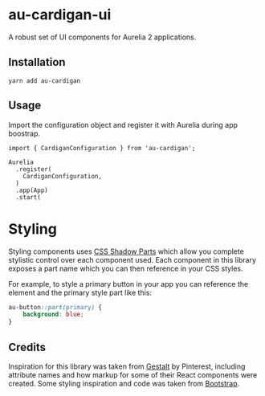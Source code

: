 # au-cardigan-ui
A robust set of UI components for Aurelia 2 applications.

## Installation

```
yarn add au-cardigan
```

## Usage

Import the configuration object and register it with Aurelia during app boostrap.

```
import { CardiganConfiguration } from 'au-cardigan';

Aurelia
  .register(
    CardiganConfiguration,
  )
  .app(App)
  .start(
```

# Styling

Styling components uses [CSS Shadow Parts](https://meowni.ca/posts/part-theme-explainer/) which allow you complete stylistic control over each component used. Each component in this library exposes a part name which you can then reference in your CSS styles.

For example, to style a primary button in your app you can reference the element and the primary style part like this:

```css
au-button::part(primary) {
    background: blue;
}
```

## Credits

Inspiration for this library was taken from [Gestalt](https://github.com/pinterest/gestalt) by Pinterest, including attribute names and how markup for some of their React components were created. Some styling inspiration and code was taken from [Bootstrap](https://github.com/twbs/bootstrap).